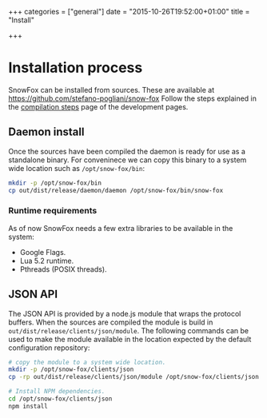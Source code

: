+++
categories = ["general"]
date = "2015-10-26T19:52:00+01:00"
title = "Install"

+++

Installation process
====================
SnowFox can be installed from sources.
These are available at https://github.com/stefano-pogliani/snow-fox
Follow the steps explained in the [compilation steps](../development/compile)
page of the development pages.


Daemon install
--------------
Once the sources have been compiled the daemon is ready for use as a
standalone binary.
For conveninece we can copy this binary to a system wide location
such as `/opt/snow-fox/bin`:

```bash
mkdir -p /opt/snow-fox/bin
cp out/dist/release/daemon/daemon /opt/snow-fox/bin/snow-fox
```

### Runtime requirements
As of now SnowFox needs a few extra libraries to be available in the system:

  * Google Flags.
  * Lua 5.2 runtime.
  * Pthreads (POSIX threads).


JSON API
--------
The JSON API is provided by a node.js module that wraps the protocol buffers.
When the sources are compiled the module is build in
`out/dist/release/clients/json/module`.
The following commands can be used to make the module available
in the location expected by the default configuration repository:

```bash
# copy the module to a system wide location.
mkdir -p /opt/snow-fox/clients/json
cp -rp out/dist/release/clients/json/module /opt/snow-fox/clients/json

# Install NPM dependencies.
cd /opt/snow-fox/clients/json
npm install
```
